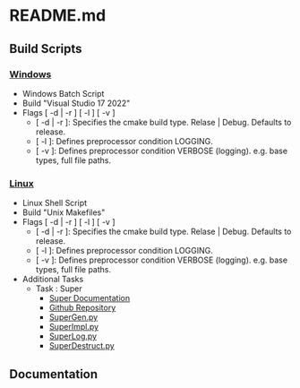 # README.md

## Build Scripts
### [Windows](./Build.bat)
  - Windows Batch Script
  - Build "Visual Studio 17 2022"
  - Flags [ -d | -r ] [ -l ] [ -v ]
    - [ -d | -r ]: Specifies the cmake build type. Relase | Debug. Defaults to release.
    - [ -l ]: Defines preprocessor condition LOGGING.
    - [ -v ]: Defines preprocessor condition VERBOSE (logging). e.g. base types, full file paths.

### [Linux](./Build.sh)
  - Linux Shell Script
  - Build "Unix Makefiles"
  - Flags [ -d | -r ] [ -l ] [ -v ]
    - [ -d | -r ]: Specifies the cmake build type. Relase | Debug. Defaults to release.
    - [ -l ]: Defines preprocessor condition LOGGING.
    - [ -v ]: Defines preprocessor condition VERBOSE (logging). e.g. base types, full file paths.
  - Additional Tasks
    - Task : Super
        - [Super Documentation](./Tools/Super/README.md)
        - [Github Repository](https://Github.com/Xexaaron/CPP-Super-Keyword)
        - [SuperGen.py](./Tools/Super/SuperGen.py)
        - [SuperImpl.py](./Tools/Super/SuperImpl.py)
        - [SuperLog.py](./Tools/Super/SuperLog.py)
        - [SuperDestruct.py](./Tools/Super/SuperDestruct.py)

## Documentation

